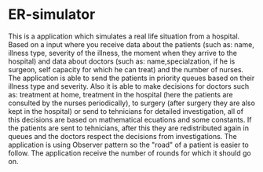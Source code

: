 # ER-simulator
This is a application which simulates a real life situation from a hospital. Based on a input where you receive data about the patients (such as: name, illness type, severity of the illness, the moment when they arrive to the hospital) and data about doctors (such as: name,specialzation, if he is surgeon, self capacity for which he can treat) and the number of nurses. The application is able to send the patients in priority queues based on their illness type and severity. Also it is able to make decisions for doctors such as: treatment at home, treatment in the hospital (here the patients are consulted by the nurses periodically), to surgery (after surgery they are also kept in the hospital) or send to tehnicians for detailed investigation, all of this decisions are based on mathematical ecuations and some constants. If the patients are sent to tehnicians, after this they are redistributed again in queues and the doctors respect the decisions from investigations. The application is using Observer pattern so the "road" of a patient is easier to follow. The application receive the number of rounds for which it should go on.
